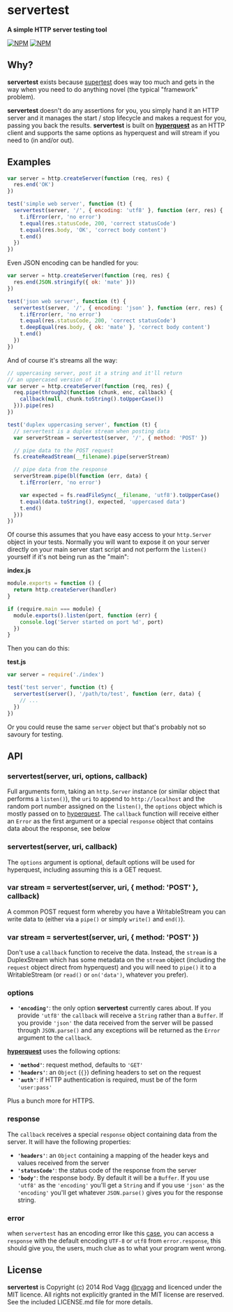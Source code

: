 # servertest

**A simple HTTP server testing tool**

[![NPM](https://nodei.co/npm/servertest.png?downloads=true&downloadRank=true)](https://nodei.co/npm/servertest/)
[![NPM](https://nodei.co/npm-dl/servertest.png?months=6&height=3)](https://nodei.co/npm/servertest/)

## Why?

**servertest** exists because [supertest](https://github.com/visionmedia/supertest) does way too much and gets in the way when you need to do anything novel (the typical "framework" problem).

**servertest** doesn't do any assertions for you, you simply hand it an HTTP server and it manages the start / stop lifecycle and makes a request for you, passing you back the results. **servertest** is built on **[hyperquest](https://github.com/substack/hyperquest)** as an HTTP client and supports the same options as hyperquest and will stream if you need to (in and/or out).

## Examples

```js
var server = http.createServer(function (req, res) {
  res.end('OK')
})

test('simple web server', function (t) {
  servertest(server, '/', { encoding: 'utf8' }, function (err, res) {
    t.ifError(err, 'no error')
    t.equal(res.statusCode, 200, 'correct statusCode')
    t.equal(res.body, 'OK', 'correct body content')
    t.end()
  })
})
```

Even JSON encoding can be handled for you:

```js
var server = http.createServer(function (req, res) {
  res.end(JSON.stringify({ ok: 'mate' }))
})

test('json web server', function (t) {
  servertest(server, '/', { encoding: 'json' }, function (err, res) {
    t.ifError(err, 'no error')
    t.equal(res.statusCode, 200, 'correct statusCode')
    t.deepEqual(res.body, { ok: 'mate' }, 'correct body content')
    t.end()
  })
})
```

And of course it's streams all the way:

```js
// uppercasing server, post it a string and it'll return
// an uppercased version of it
var server = http.createServer(function (req, res) {
  req.pipe(through2(function (chunk, enc, callback) {
    callback(null, chunk.toString().toUpperCase())
  })).pipe(res)
})

test('duplex uppercasing server', function (t) {
  // servertest is a duplex stream when posting data
  var serverStream = servertest(server, '/', { method: 'POST' })

  // pipe data to the POST request
  fs.createReadStream(__filename).pipe(serverStream)

  // pipe data from the response
  serverStream.pipe(bl(function (err, data) {
    t.ifError(err, 'no error')

    var expected = fs.readFileSync(__filename, 'utf8').toUpperCase()
    t.equal(data.toString(), expected, 'uppercased data')
    t.end()
  }))
})
```

Of course this assumes that you have easy access to your `http.Server` object in your tests. Normally you will want to expose it on your server directly on your main server start script and not perform the `listen()` yourself if it's not being run as the "main":

**index.js**

```js
module.exports = function () {
  return http.createServer(handler)
}

if (require.main === module) {
  module.exports().listen(port, function (err) {
    console.log('Server started on port %d', port)
  })
}
```

Then you can do this:

**test.js**

```js
var server = require('./index')

test('test server', function (t) {
  servertest(server(), '/path/to/test', function (err, data) {
  	// ...
  })
})
```

Or you could reuse the same `server` object but that's probably not so savoury for testing.

## API

### servertest(server, uri, options, callback)

Full arguments form, taking an `http.Server` instance (or similar object that performs a `listen()`), the `uri` to append to `http://localhost` and the random port number assigned on the `listen()`, the `options` object which is mostly passed on to [hyperquest](https://github.com/substack/hyperquest). The `callback` function will receive either an `Error` as the first argument or a special `response` object that contains data about the response, see below

### servertest(server, uri, callback)

The `options` argument is optional, default options will be used for hyperquest, including assuming this is a GET request.

### var stream = servertest(server, uri, { method: 'POST' }, callback)

A common POST request form whereby you have a WritableStream you can write data to (either via a `pipe()` or simply `write()` and `end()`).

### var stream = servertest(server, uri, { method: 'POST' })

Don't use a `callback` function to receive the data. Instead, the `stream` is a DuplexStream which has some metadata on the `stream` object (including the `request` object direct from hyperquest) and you will need to `pipe()` it to a WritableStream (or `read()` or `on('data')`, whatever you prefer).

### options

- <b><code>'encoding'</code></b>: the only option **servertest** currently cares about. If you provide `'utf8'` the `callback` will receive a `String` rather than a `Buffer`. If you provide `'json'` the data received from the server will be passed through `JSON.parse()` and any exceptions will be returned as the `Error` argument to the `callback`.

**[hyperquest](https://github.com/substack/hyperquest)** uses the following options:

- <b><code>'method'</code></b>: request method, defaults to `'GET'`
- <b><code>'headers'</code></b>: an `Object` (`{}`) defining headers to set on the request
- <b><code>'auth'</code></b>: if HTTP authentication is required, must be of the form `'user:pass'`

Plus a bunch more for HTTPS.

### response

The `callback` receives a special `response` object containing data from the server. It will have the following properties:

- <b><code>'headers'</code></b>: an `Object` containing a mapping of the header keys and values received from the server
- <b><code>'statusCode'</code></b>: the status code of the response from the server
- <b><code>'body'</code></b>: the response body. By default it will be a `Buffer`. If you use `'utf8'` as the `'encoding'` you'll get a `String` and if you use `'json'` as the `'encoding'` you'll get whatever `JSON.parse()` gives you for the response string.

### error

when `servertest` has an encoding error like this [case](test.js#L276-L284), you can access a `response` with the default encoding `UTF-8` or `utf8` from `error.response`, this should give you, the users, much clue as to what your program went wrong.

## License

**servertest** is Copyright (c) 2014 Rod Vagg [@rvagg](https://twitter.com/rvagg) and licenced under the MIT licence. All rights not explicitly granted in the MIT license are reserved. See the included LICENSE.md file for more details.
